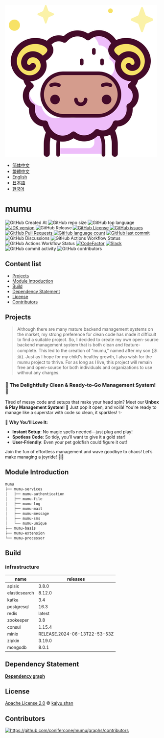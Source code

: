 ![mumu](./logo.svg)

- [简体中文](docs/README.zh_CN.md)
- [繁體中文](docs/README.zh_TW.md)
- [English](README.md)
- [日本語](docs/README.ja.md)
- [한국어](docs/README.ko.md)

# mumu

![GitHub Created At](https://img.shields.io/github/created-at/conifercone/mumu)
![GitHub repo size](https://img.shields.io/github/repo-size/conifercone/mumu)
![GitHub top language](https://img.shields.io/github/languages/top/conifercone/mumu)
[![JDK version](https://img.shields.io/badge/JDK-21+-green.svg)](https://www.oracle.com/java/technologies/javase/jdk21-archive-downloads.html)
![GitHub Release](https://img.shields.io/github/v/release/conifercone/mumu)
[![GitHub License](https://img.shields.io/github/license/conifercone/mumu)](https://github.com/conifercone/mumu)
[![GitHub issues](https://img.shields.io/github/issues/conifercone/mumu)](https://github.com/conifercone/mumu/issues)
[![GitHub Pull Requests](https://img.shields.io/github/issues-pr/conifercone/mumu)](https://github.com/conifercone/mumu/pulls)
[![GitHub language count](https://img.shields.io/github/languages/count/conifercone/mumu)](https://github.com/conifercone/mumu)
[![GitHub last commit](https://img.shields.io/github/last-commit/conifercone/mumu/develop)](https://github.com/conifercone/mumu)
![GitHub Discussions](https://img.shields.io/github/discussions/conifercone/mumu)
![GitHub Actions Workflow Status](https://img.shields.io/github/actions/workflow/status/conifercone/mumu/pmd.yml?label=PMD)
![GitHub Actions Workflow Status](https://img.shields.io/github/actions/workflow/status/conifercone/mumu/checkstyle.yml?label=Checkstyle)
[![CodeFactor](https://www.codefactor.io/repository/github/conifercone/mumu/badge/develop)](https://www.codefactor.io/repository/github/conifercone/mumu/overview/develop)
[![Slack](https://img.shields.io/badge/Slack-Join%20Our%20Community-green)](https://join.slack.com/t/mumu-community/shared_invite/zt-2ov97fcpj-bFJZmpXSp5YZWSU9zD7S5g)
![GitHub commit activity](https://img.shields.io/github/commit-activity/m/conifercone/mumu)
![GitHub contributors](https://img.shields.io/github/contributors/conifercone/mumu)

## Content list

- [Projects](#Projects)
- [Module Introduction](#module-introduction)
- [Build](#Build)
- [Dependency Statement](#dependency-statement)
- [License](#license)
- [Contributors](#contributors)

## Projects

> Although there are many mature backend management systems on the market,
> my strong preference for clean code has made it difficult to find a suitable project.
> So, I decided to create my own open-source backend management system that is both clean and
> feature-complete.
> This led to the creation of "mumu," named after my son (沐沐).
> Just as I hope for my child's healthy growth, I also wish for the mumu project to thrive.
> For as long as I live, this project will remain free and open-source for both individuals
> and organizations to use without any charges.

### 🎉 The Delightfully Clean & Ready-to-Go Management System! 🎉

Tired of messy code and setups that make your head spin?
Meet our **Unbox & Play Management System**! 🎁 Just pop it open, and voilà! You're ready to manage
like a superstar with code so clean, it sparkles! ✨

🌟 **Why You'll Love It:**

- **Instant Setup**: No magic spells needed—just plug and play!
- **Spotless Code**: So tidy, you’ll want to give it a gold star!
- **User-Friendly**: Even your pet goldfish could figure it out!

Join the fun of effortless management and wave goodbye to chaos! Let’s make managing a joyride! 🚀🎈

## Module Introduction

```text
mumu
├── mumu-services
│   ├── mumu-authentication
│   ├── mumu-file
│   ├── mumu-log
│   ├── mumu-mail
│   ├── mumu-message
│   ├── mumu-sms
│   └── mumu-unique
├── mumu-basis
├── mumu-extension
└── mumu-processor
```

## Build

### infrastructure

| name          | releases                     |
|---------------|------------------------------|
| apisix        | 3.8.0                        |
| elasticsearch | 8.12.0                       |
| kafka         | 3.4                          |
| postgresql    | 16.3                         |
| redis         | latest                       |
| zookeeper     | 3.8                          |
| consul        | 1.15.4                       |
| minio         | RELEASE.2024-06-13T22-53-53Z |
| zipkin        | 3.19.0                       |
| mongodb       | 8.0.1                        |

## Dependency Statement

[**Dependency graph**](https://github.com/conifercone/mumu/network/dependencies)

## License

[Apache License 2.0](LICENSE) © <a href="mailto:kaiyu.shan@outlook.com">kaiyu.shan</a>

## Contributors

<a href="https://github.com/conifercone/mumu/graphs/contributors">
  <img src="https://contrib.rocks/image?repo=conifercone/mumu"  alt="https://github.com/conifercone/mumu/graphs/contributors"/>
</a>
